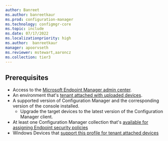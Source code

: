 ```yaml
---
author: Banreet
ms.author: banreetkaur
ms.prod: configuration-manager
ms.technology: configmgr-core
ms.topic: include
ms.date: 07/17/2022
ms.localizationpriority: high
ms.author:  banreetkaur
manager: apoorvseth
ms.reviewer: mstewart,aaroncz 
ms.collection: tier3
---
```


<!---This include file is shared by atp-onboard.md, deploy-antivirus-policy.md, deploy-firewall-policy.md,endpoint-security-get-started.md. -->

## Prerequisites

- Access to the [Microsoft Endpoint Manager admin center](https://endpoint.microsoft.com/).
- An environment that's [tenant attached with uploaded devices](../device-sync-actions.md).
- A supported version of Configuration Manager and the corresponding version of the console installed.
   - Upgrade the target devices to the latest version of the Configuration Manager client.
- At least one Configuration Manager collection that's [available for assigning Endpoint security policies](../endpoint-security-get-started.md#bkmk_collections)
- Windows Devices that [support this profile for tenant attached devices](../endpoint-security-get-started.md#bkmk_supportedprofiles)
